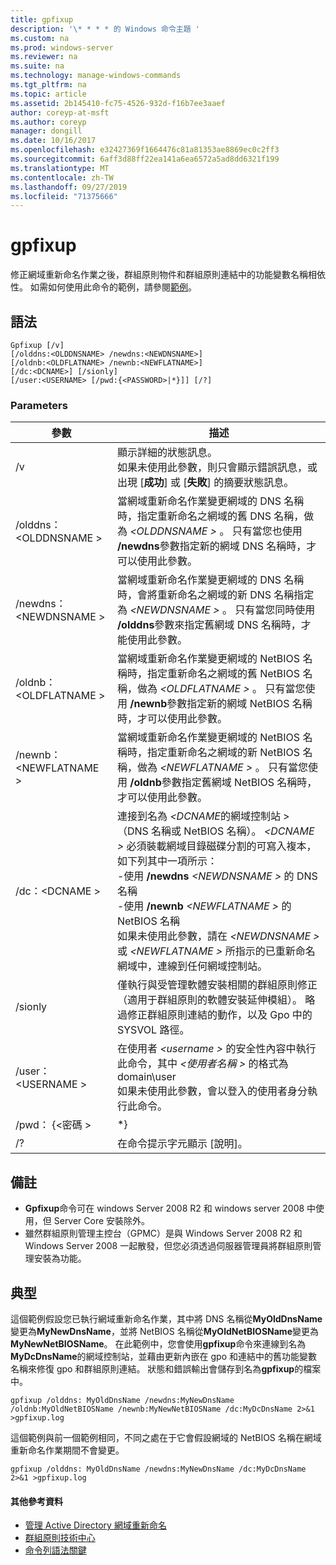 ```yaml
---
title: gpfixup
description: '\* * * * 的 Windows 命令主題 '
ms.custom: na
ms.prod: windows-server
ms.reviewer: na
ms.suite: na
ms.technology: manage-windows-commands
ms.tgt_pltfrm: na
ms.topic: article
ms.assetid: 2b145410-fc75-4526-932d-f16b7ee3aaef
author: coreyp-at-msft
ms.author: coreyp
manager: dongill
ms.date: 10/16/2017
ms.openlocfilehash: e32427369f1664476c81a81353ae8869ec0c2ff3
ms.sourcegitcommit: 6aff3d88ff22ea141a6ea6572a5ad8dd6321f199
ms.translationtype: MT
ms.contentlocale: zh-TW
ms.lasthandoff: 09/27/2019
ms.locfileid: "71375666"
---
```

# <a name="gpfixup"></a>gpfixup



修正網域重新命名作業之後，群組原則物件和群組原則連結中的功能變數名稱相依性。 如需如何使用此命令的範例，請參閱[範例](#BKMK_Examples)。

## <a name="syntax"></a>語法

```
Gpfixup [/v] 
[/olddns:<OLDDNSNAME> /newdns:<NEWDNSNAME>] 
[/oldnb:<OLDFLATNAME> /newnb:<NEWFLATNAME>] 
[/dc:<DCNAME>] [/sionly] 
[/user:<USERNAME> [/pwd:{<PASSWORD>|*}]] [/?]
```

### <a name="parameters"></a>Parameters

|       參數       |                                                                                                                                                                                                                               描述                                                                                                                                                                                                                               |
|-----------------------|-------------------------------------------------------------------------------------------------------------------------------------------------------------------------------------------------------------------------------------------------------------------------------------------------------------------------------------------------------------------------------------------------------------------------------------------------------------------------|
|          /v           |                                                                                                                                                      顯示詳細的狀態訊息。</br>如果未使用此參數，則只會顯示錯誤訊息，或出現 [**成功**] 或 [**失敗**] 的摘要狀態訊息。                                                                                                                                                       |
| /olddns：\<OLDDNSNAME > |                                                                                                           當網域重新命名作業變更網域的 DNS 名稱時，指定重新命名之網域的舊 DNS 名稱，做為 *\<OLDDNSNAME >* 。 只有當您也使用 **/newdns**參數指定新的網域 DNS 名稱時，才可以使用此參數。                                                                                                            |
| /newdns：\<NEWDNSNAME > |                                                                                                          當網域重新命名作業變更網域的 DNS 名稱時，會將重新命名之網域的新 DNS 名稱指定為 *\<NEWDNSNAME >* 。 只有當您同時使用 **/olddns**參數來指定舊網域 DNS 名稱時，才能使用此參數。                                                                                                           |
| /oldnb：\<OLDFLATNAME > |                                                                                                        當網域重新命名作業變更網域的 NetBIOS 名稱時，指定重新命名之網域的舊 NetBIOS 名稱，做為 *\<OLDFLATNAME >* 。 只有當您使用 **/newnb**參數指定新的網域 NetBIOS 名稱時，才可以使用此參數。                                                                                                        |
| /newnb：\<NEWFLATNAME > |                                                                                                       當網域重新命名作業變更網域的 NetBIOS 名稱時，指定重新命名之網域的新 NetBIOS 名稱，做為 *\<NEWFLATNAME >* 。 只有當您使用 **/oldnb**參數指定舊網域 NetBIOS 名稱時，才可以使用此參數。                                                                                                       |
|     /dc：\<DCNAME >     | 連接到名為 *\<DCNAME*的網域控制站 > （DNS 名稱或 NetBIOS 名稱）。 *\<DCNAME >* 必須裝載網域目錄磁碟分割的可寫入複本，如下列其中一項所示：</br>-使用 **/newdns** *\<NEWDNSNAME >* 的 DNS 名稱</br>-使用 **/newnb** *\<NEWFLATNAME >* 的 NetBIOS 名稱</br>如果未使用此參數，請在 *\<NEWDNSNAME >* 或 *\<NEWFLATNAME >* 所指示的已重新命名網域中，連線到任何網域控制站。 |
|        /sionly        |                                                                                                                           僅執行與受管理軟體安裝相關的群組原則修正（適用于群組原則的軟體安裝延伸模組）。 略過修正群組原則連結的動作，以及 Gpo 中的 SYSVOL 路徑。                                                                                                                           |
|   /user：\<USERNAME >   |                                                                                                                                   在使用者 *\<username >* 的安全性內容中執行此命令，其中 *\<使用者名稱 >* 的格式為 domain\user</br>如果未使用此參數，會以登入的使用者身分執行此命令。                                                                                                                                    |
|   /pwd： {\<密碼 >   |                                                                                                                                                                                                                                   \*}                                                                                                                                                                                                                                   |
|          /?           |                                                                                                                                                                                                                  在命令提示字元顯示 [說明]。                                                                                                                                                                                                                   |

## <a name="remarks"></a>備註

-   **Gpfixup**命令可在 windows Server 2008 R2 和 windows server 2008 中使用，但 Server Core 安裝除外。
-   雖然群組原則管理主控台（GPMC）是與 Windows Server 2008 R2 和 Windows Server 2008 一起散發，但您必須透過伺服器管理員將群組原則管理安裝為功能。

## <a name="BKMK_Examples"></a>典型

這個範例假設您已執行網域重新命名作業，其中將 DNS 名稱從**MyOldDnsName**變更為**MyNewDnsName**，並將 NetBIOS 名稱從**MyOldNetBIOSName**變更為**MyNewNetBIOSName**。 在此範例中，您會使用**gpfixup**命令來連線到名為**MyDcDnsName**的網域控制站，並藉由更新內嵌在 gpo 和連結中的舊功能變數名稱來修復 gpo 和群組原則連結。 狀態和錯誤輸出會儲存到名為**gpfixup**的檔案中。
```
gpfixup /olddns: MyOldDnsName /newdns:MyNewDnsName /oldnb:MyOldNetBIOSName /newnb:MyNewNetBIOSName /dc:MyDcDnsName 2>&1 >gpfixup.log
```
這個範例與前一個範例相同，不同之處在于它會假設網域的 NetBIOS 名稱在網域重新命名作業期間不會變更。
```
gpfixup /olddns: MyOldDnsName /newdns:MyNewDnsName /dc:MyDcDnsName 2>&1 >gpfixup.log
```

#### <a name="additional-references"></a>其他參考資料

-   [管理 Active Directory 網域重新命名](https://go.microsoft.com/fwlink/?LinkId=198385)
-   [群組原則技術中心](https://go.microsoft.com/fwlink/?LinkID=145531)
-   [命令列語法關鍵](command-line-syntax-key.md)